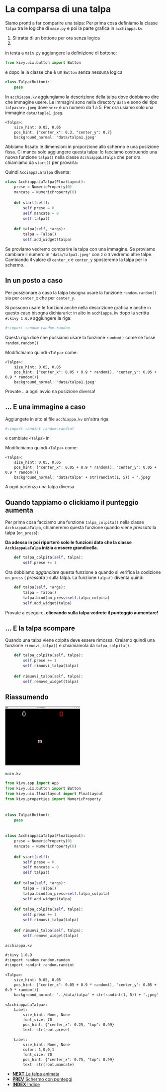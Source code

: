 # La comparsa di una talpa

Siamo pronti a far comparire una talpa: Per prima cosa definiamo la classe `Talpa` tra le logiche di `main.py` e poi la 
parte grafica in `acchiappa.kv`.

1. Si tratta di un bottone per ora senza logica
2. 

in testa a `main.py` aggiungere la definizione di bottone:

```python
from kivy.uix.button import Button
```

e dopo le la classe che è un `Button` senza nessuna logica

```python
class Talpa(Button):
    pass
```

In `acchiappa.kv` aggiungiamo la descrizione della talpa dove dobbiamo dire che immagine usere. Le immagini sono 
nella directory `data` e sono del tipo `talpa<nr>.jpeg` dove `<nr>` è un numero da 1 a 5. Per ora usiamo solo
una immagine `data/tapla1.jpeg`.

```kv
<Talpa>:
    size_hint: 0.05, 0.05
    pos_hint: {"center_x": 0.3, "center_y": 0.7}
    background_normal: 'data/talpa1.jpeg'
```

Abbiamo fissato le dimensioni in proporzione allo schermo e una posizione fissa. Ci manca solo aggiungere questa
talpa: lo facciamo costruendo una nuova funzione `talpa()` nella classe `AcchiappaLaTalpa` che per ora chiamiamo da
`start()` per provarla:

Quindi `AcciappaLaTalpa` diventa:

```python
class AcchiappaLaTalpa(FloatLayout):
    prese = NumericProperty(0)
    mancate = NumericProperty(0)

    def start(self):
        self.prese = 0
        self.mancate = 0
        self.talpa()

    def talpa(self, *args):
        talpa = Talpa()
        self.add_widget(talpa)
```

Se proviamo vedremo comparire la talpa con una immagine. Se proviamo cambiare il numero in `'data/talpa1.jpeg'` 
con `2` o `3` vedremo altre talpe. Cambiando il valore di `center_x` e `center_y` sposteremo la talpa per lo schermo.

## In un posto a caso

Per posizionare a caso la talpa bisogna usare la funzione `random.random()` sia per `center_x` che per `center_y`.

Si possono usare le funzioni anche nella descrizione grafica e anche in questo caso bisogna dichiararle: in alto in
`acchiappa.kv` dopo la scritta `#:kivy 1.0.9` aggiungere la riga:

```python
#:import random random.random
```

Questa riga dice che possiamo usare la funzione `random()` come se fosse `random.random()`

Modifichiamo quindi `<Talpa>` come:

```kv
<Talpa>:
    size_hint: 0.05, 0.05
    pos_hint: {"center_x": 0.05 + 0.9 * random(), "center_y": 0.05 + 0.9 * random()}
    background_normal: 'data/talpa1.jpeg'
```

Provate ...a ogni avvio na posizione diversa!

## ... E una immagine a caso

Aggiungete in alto al file `acchiappa.kv` un'altra riga

```python
#:import randint random.randint
```

e cambiate `<Talpa>` in 

Modifichiamo quindi `<Talpa>` come:

```kv
<Talpa>:
    size_hint: 0.05, 0.05
    pos_hint: {"center_x": 0.05 + 0.9 * random(), "center_y": 0.05 + 0.9 * random()}
    background_normal: 'data/talpa' + str(randint(1, 5)) + '.jpeg'
```

A ogni partenza una talpa diversa.

## Quando tappiamo o clickiamo il punteggio aumenta

Per prima cosa facciamo una funzione `talpa_colpita()` nella classe `AcchiappaLaTalpa`, chiameremo questa funzione
quando viene *pressata* la talpa (`on_press`):

**Da adesso in poi riporterò solo le funzioni dato che la classe `AcchiappaLaTalpa` inizia a essere grandicella.**

```python
    def talpa_colpita(self, talpa):
        self.prese += 1
```

Ora dobbiamo *agganciare* questa funzione a quando si verifica la codizione `on_press` ( *pressata* ) sulla talpa. La
funzione `talpa()` diventa quindi:

```python
    def talpa(self, *args):
        talpa = Talpa()
        talpa.bind(on_press=self.talpa_colpita)
        self.add_widget(talpa)
```

Provate a eseguire, **cliccando sulla talpa vedrete il punteggio aumentare!**

## ... E la talpa scompare

Quando una talpa viene colpita deve essere rimossa. Creiamo quindi una funzione `rimuovi_talpa()` e chiamiamola
da `talpa_colpita()`:

```python
    def talpa_colpita(self, talpa):
        self.prese += 1
        self.rimuovi_talpa(talpa)

    def rimuovi_talpa(self, talpa):
        self.remove_widget(talpa)
```

## Riassumendo

![Con una Talpa](con_talpa.png)

`main.kv`
```python
from kivy.app import App
from kivy.uix.button import Button
from kivy.uix.floatlayout import FloatLayout
from kivy.properties import NumericProperty


class Talpa(Button):
    pass


class AcchiappaLaTalpa(FloatLayout):
    prese = NumericProperty(0)
    mancate = NumericProperty(0)

    def start(self):
        self.prese = 0
        self.mancate = 0
        self.talpa()

    def talpa(self, *args):
        talpa = Talpa()
        talpa.bind(on_press=self.talpa_colpita)
        self.add_widget(talpa)

    def talpa_colpita(self, talpa):
        self.prese += 1
        self.rimuovi_talpa(talpa)

    def rimuovi_talpa(self, talpa):
        self.remove_widget(talpa)
```

`acchiappa.kv`
```kv
#:kivy 1.0.9
#:import random random.random
#:import randint random.randint

<Talpa>:
    size_hint: 0.05, 0.05
    pos_hint: {"center_x": 0.05 + 0.9 * random(), "center_y": 0.05 + 0.9 * random()}
    background_normal: '../data/talpa' + str(randint(1, 5)) + '.jpeg'

<AcchiappaLaTalpa>:
    Label:
        size_hint: None, None
        font_size: 70
        pos_hint: {"center_x": 0.25, "top": 0.99}
        text: str(root.prese)

    Label:
        size_hint: None, None
        color: 1,0,0,1
        font_size: 70
        pos_hint: {"center_x": 0.75, "top": 0.99}
        text: str(root.mancate)
```

* [**NEXT** La talpa animata](talpa_animata.md)
* [**PREV** Schermo con punteggi](punteggi.md)
* [**INDEX** Indice](start.md)
